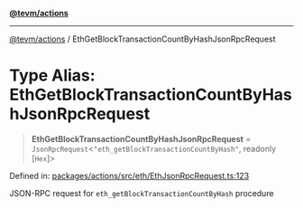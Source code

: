 [**@tevm/actions**](../README.md)

***

[@tevm/actions](../globals.md) / EthGetBlockTransactionCountByHashJsonRpcRequest

# Type Alias: EthGetBlockTransactionCountByHashJsonRpcRequest

> **EthGetBlockTransactionCountByHashJsonRpcRequest** = `JsonRpcRequest`\<`"eth_getBlockTransactionCountByHash"`, readonly \[`Hex`\]\>

Defined in: [packages/actions/src/eth/EthJsonRpcRequest.ts:123](https://github.com/evmts/tevm-monorepo/blob/main/packages/actions/src/eth/EthJsonRpcRequest.ts#L123)

JSON-RPC request for `eth_getBlockTransactionCountByHash` procedure

